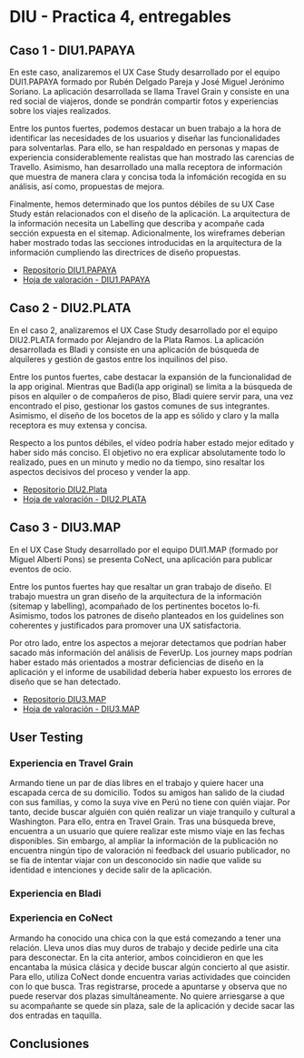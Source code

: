 # DIU - Practica 4, entregables

## Caso 1 - DIU1.PAPAYA

En este caso, analizaremos el UX Case Study desarrollado por el equipo DUI1.PAPAYA formado por Rubén Delgado Pareja y José Miguel Jerónimo Soriano. La aplicación desarrollada se llama Travel Grain y consiste en una red social de viajeros, donde se pondrán compartir fotos y experiencias sobre los viajes realizados.

Entre los puntos fuertes, podemos destacar un buen trabajo a la hora de identificar las necesidades de los usuarios y diseñar las funcionalidades para solventarlas. Para ello, se han respaldado en personas y mapas de experiencia considerablemente realistas que han mostrado las carencias de Travello. Asimismo, han desarrollado una malla receptora de información que muestra de manera clara y concisa toda la infomáción recogida en su análisis, así como, propuestas de mejora.

Finalmente, hemos determinado que los puntos débiles de su UX Case Study están relacionados con el diseño de la aplicación. La arquitectura de la información necesita un Labelling que describa y acompañe cada sección expuesta en el sitemap. Adicionalmente, los wireframes deberian haber mostrado todas las secciones introducidas en la arquitectura de la información cumpliendo las directrices de diseño propuestas.

- [ Repositorio DIU1.PAPAYA](https://github.com/RubenDelgadoPareja/DIU20)  
- [ Hoja de valoración - DIU1.PAPAYA](https://github.com/cmartin-moreno/DIU20/blob/master/P4/DIU1.PAPAYA_review.pdf)


## Caso 2 - DIU2.PLATA


En el caso 2, analizaremos el UX Case Study desarrollado por el equipo DIU2.PLATA formado por Alejandro de la Plata Ramos. La aplicación desarrollada es Bladi y consiste en una aplicación de búsqueda de alquileres y gestión de gastos entre los inquilinos del piso.

Entre los puntos fuertes, cabe destacar la expansión de la funcionalidad de la app original. Mientras que Badi(la app original) se limita a la búsqueda de pisos en alquiler o de compañeros de piso, Bladi quiere servir para, una vez encontrado el piso, gestionar los gastos comunes de sus integrantes. Asimismo, el diseño de los bocetos de la app es sólido y claro y la malla receptora es muy extensa y concisa.

Respecto a los puntos débiles, el vídeo podría haber estado mejor editado y haber sido más conciso. El objetivo no era explicar absolutamente todo lo realizado, pues en un minuto y medio no da tiempo, sino resaltar los aspectos decisivos del proceso y vender la app.

- [ Repositorio DIU2.Plata](https://github.com/Superkorlas/DIU_Practicas) 
- [ Hoja de valoración - DIU2.PLATA](https://github.com/cmartin-moreno/DIU20/blob/master/P4/DIU2.PLATA_review.pdf)

## Caso 3 - DIU3.MAP

En el UX Case Study desarrollado por el equipo DUI1.MAP (formado por Miguel Albertí Pons) se presenta CoNect, una aplicación para publicar eventos de ocio.

Entre los puntos fuertes hay que resaltar un gran trabajo de diseño. El trabajo muestra un gran diseño de la arquitectura de la información (sitemap y labelling), acompañado de los pertinentes bocetos lo-fi. Asimismo, todos los patrones de diseño planteados en los guidelines son coherentes y justificados para promover una UX satisfactoria. 

Por otro lado, entre los aspectos a mejorar detectamos que podrían haber sacado más información del análisis de FeverUp. Los journey maps podrían haber estado más orientados a mostrar deficiencias de diseño en la aplicación y el informe de usabilidad debería haber expuesto los errores de diseño que se han detectado.

- [ Repositorio DIU3.MAP](https://github.com/MiguelAlberti/DIU20)
- [ Hoja de valoración - DIU3.MAP](https://github.com/cmartin-moreno/DIU20/blob/master/P4/DIU3.MAP_review.pdf)


## User Testing

### Experiencia en Travel Grain

Armando tiene un par de días libres en el trabajo y quiere hacer una escapada cerca de su domicilio. Todos su amigos han salido de la ciudad con sus familias, y como la suya vive en Perú no tiene con quién viajar. Por tanto, decide buscar alguién con quién realizar un viaje tranquilo y cultural a Washington. Para ello, entra en Travel Grain. Tras una búsqueda breve, encuentra a un usuario que quiere realizar este mismo viaje en las fechas disponibles. Sin embargo, al ampliar la información de la publicación no encuentra ningún tipo de valoración ni feedback del usuario publicador, no se fía de intentar viajar con un desconocido sin nadie que valide su identidad e intenciones y decide salir de la aplicación.

### Experiencia en Bladi

### Experiencia en CoNect

Armando ha conocido una chica con la que está comezando a tener una relación. Lleva unos días muy duros de trabajo y decide pedirle una cita para desconectar. En la cita anterior, ambos coincidieron en que les encantaba la música clásica y decide buscar algún concierto al que asistir. Para ello, utiliza CoNect donde encuentra varias actividades que coinciden con lo que busca. Tras registrarse, procede a apuntarse y observa que no puede reservar dos plazas simultáneamente. No quiere arriesgarse a que su acompañante se quede sin plaza, sale de la aplicación y decide sacar las dos entradas en taquilla.

## Conclusiones

